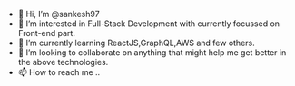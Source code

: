 - 👋 Hi, I’m @sankesh97
- 👀 I’m interested in Full-Stack Development with currently focussed on Front-end part.
- 🌱 I’m currently learning ReactJS,GraphQL,AWS and few others.
- 💞️ I’m looking to collaborate on anything that might help me get better in the above technologies.
- 📫 How to reach me ..

<!---
sankesh97/sankesh97 is a ✨ special ✨ repository because its `README.md` (this file) appears on your GitHub profile.
You can click the Preview link to take a look at your changes.
--->
